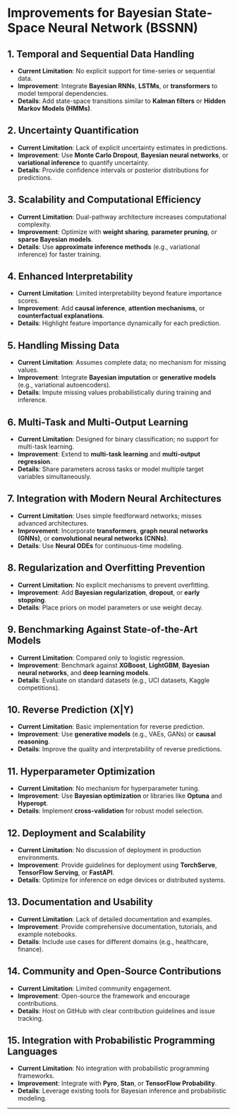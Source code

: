 # Improvements for Bayesian State-Space Neural Network (BSSNN)

## 1. **Temporal and Sequential Data Handling**
   - **Current Limitation**: No explicit support for time-series or sequential data.
   - **Improvement**: Integrate **Bayesian RNNs**, **LSTMs**, or **transformers** to model temporal dependencies.
   - **Details**: Add state-space transitions similar to **Kalman filters** or **Hidden Markov Models (HMMs)**.

## 2. **Uncertainty Quantification**
   - **Current Limitation**: Lack of explicit uncertainty estimates in predictions.
   - **Improvement**: Use **Monte Carlo Dropout**, **Bayesian neural networks**, or **variational inference** to quantify uncertainty.
   - **Details**: Provide confidence intervals or posterior distributions for predictions.

## 3. **Scalability and Computational Efficiency**
   - **Current Limitation**: Dual-pathway architecture increases computational complexity.
   - **Improvement**: Optimize with **weight sharing**, **parameter pruning**, or **sparse Bayesian models**.
   - **Details**: Use **approximate inference methods** (e.g., variational inference) for faster training.

## 4. **Enhanced Interpretability**
   - **Current Limitation**: Limited interpretability beyond feature importance scores.
   - **Improvement**: Add **causal inference**, **attention mechanisms**, or **counterfactual explanations**.
   - **Details**: Highlight feature importance dynamically for each prediction.

## 5. **Handling Missing Data**
   - **Current Limitation**: Assumes complete data; no mechanism for missing values.
   - **Improvement**: Integrate **Bayesian imputation** or **generative models** (e.g., variational autoencoders).
   - **Details**: Impute missing values probabilistically during training and inference.

## 6. **Multi-Task and Multi-Output Learning**
   - **Current Limitation**: Designed for binary classification; no support for multi-task learning.
   - **Improvement**: Extend to **multi-task learning** and **multi-output regression**.
   - **Details**: Share parameters across tasks or model multiple target variables simultaneously.

## 7. **Integration with Modern Neural Architectures**
   - **Current Limitation**: Uses simple feedforward networks; misses advanced architectures.
   - **Improvement**: Incorporate **transformers**, **graph neural networks (GNNs)**, or **convolutional neural networks (CNNs)**.
   - **Details**: Use **Neural ODEs** for continuous-time modeling.

## 8. **Regularization and Overfitting Prevention**
   - **Current Limitation**: No explicit mechanisms to prevent overfitting.
   - **Improvement**: Add **Bayesian regularization**, **dropout**, or **early stopping**.
   - **Details**: Place priors on model parameters or use weight decay.

## 9. **Benchmarking Against State-of-the-Art Models**
   - **Current Limitation**: Compared only to logistic regression.
   - **Improvement**: Benchmark against **XGBoost**, **LightGBM**, **Bayesian neural networks**, and **deep learning models**.
   - **Details**: Evaluate on standard datasets (e.g., UCI datasets, Kaggle competitions).

## 10. **Reverse Prediction (X|Y)**
   - **Current Limitation**: Basic implementation for reverse prediction.
   - **Improvement**: Use **generative models** (e.g., VAEs, GANs) or **causal reasoning**.
   - **Details**: Improve the quality and interpretability of reverse predictions.

## 11. **Hyperparameter Optimization**
   - **Current Limitation**: No mechanism for hyperparameter tuning.
   - **Improvement**: Use **Bayesian optimization** or libraries like **Optuna** and **Hyperopt**.
   - **Details**: Implement **cross-validation** for robust model selection.

## 12. **Deployment and Scalability**
   - **Current Limitation**: No discussion of deployment in production environments.
   - **Improvement**: Provide guidelines for deployment using **TorchServe**, **TensorFlow Serving**, or **FastAPI**.
   - **Details**: Optimize for inference on edge devices or distributed systems.

## 13. **Documentation and Usability**
   - **Current Limitation**: Lack of detailed documentation and examples.
   - **Improvement**: Provide comprehensive documentation, tutorials, and example notebooks.
   - **Details**: Include use cases for different domains (e.g., healthcare, finance).

## 14. **Community and Open-Source Contributions**
   - **Current Limitation**: Limited community engagement.
   - **Improvement**: Open-source the framework and encourage contributions.
   - **Details**: Host on GitHub with clear contribution guidelines and issue tracking.

## 15. **Integration with Probabilistic Programming Languages**
   - **Current Limitation**: No integration with probabilistic programming frameworks.
   - **Improvement**: Integrate with **Pyro**, **Stan**, or **TensorFlow Probability**.
   - **Details**: Leverage existing tools for Bayesian inference and probabilistic modeling.

---
